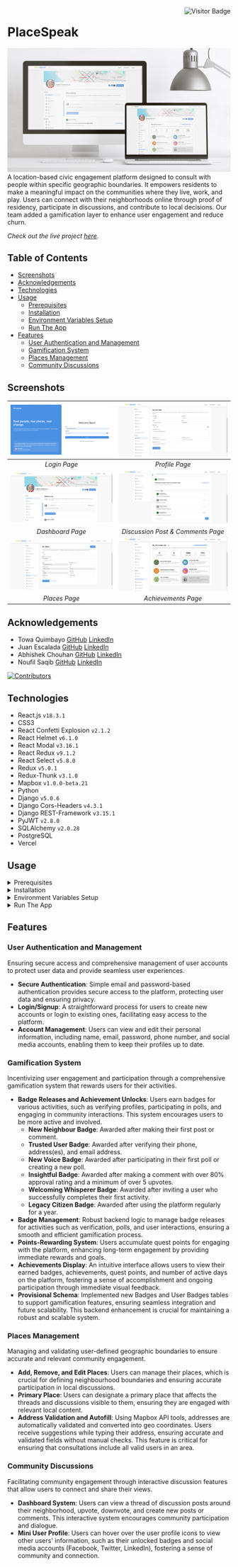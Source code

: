 <img align="right" alt="Visitor Badge" src="https://visitor-badge.laobi.icu/badge?page_id=towaquimbayo.PlaceSpeak">

# PlaceSpeak

![PlaceSpeak Thumbnail](screenshots/placespeak-thumbnail.jpg)
A location-based civic engagement platform designed to consult with people within specific geographic boundaries. It empowers residents to make a meaningful impact on the communities where they live, work, and play. Users can connect with their neighborhoods online through proof of residency, participate in discussions, and contribute to local decisions. Our team added a gamification layer to enhance user engagement and reduce churn.

_Check out the live project [_here_](https://placespeak.towaquimbayo.com/)._

## Table of Contents

* [Screenshots](#screenshots)
* [Acknowledgements](#acknowledgements)
* [Technologies](#technologies)
* [Usage](#usage)
  * [Prerequisites](#prerequisites)
  * [Installation](#installation)
  * [Environment Variables Setup](#environment-variables-setup)
  * [Run The App](#run-the-app)
* [Features](#features)
  * [User Authentication and Management](#user-authentication-and-management)
  * [Gamification System](#gamification-system)
  * [Places Management](#places-management)
  * [Community Discussions](#community-discussions)

## Screenshots

| ![Login Page](screenshots/login.png) | ![Profile Page](screenshots/profile.png) |
|:--:|:--:|
| _Login Page_ | _Profile Page_ |
| ![Dashboard Page](screenshots/dashboard.png) | ![Disucussion Post & Comments](screenshots/discussion-posts-comments.png) |
| _Dashboard Page_ | _Discussion Post & Comments Page_ |
| ![Places Page](screenshots/places.png) | ![Achievements Page](screenshots/achievements.png) |
| _Places Page_ | _Achievements Page_ |

## Acknowledgements

* Towa Quimbayo [GitHub](https://github.com/towaquimbayo) [LinkedIn](https://www.linkedin.com/in/towa-quimbayo/)
* Juan Escalada [GitHub](https://github.com/jescalada) [LinkedIn](https://www.linkedin.com/in/jescalada/)
* Abhishek Chouhan [GitHub](https://github.com/abhishekchouhannk) [LinkedIn](https://www.linkedin.com/in/abhishekchouhannk)
* Noufil Saqib [GitHub](https://github.com/noufilsaqib) [LinkedIn](https://www.linkedin.com/in/muhammad-noufil-saqib/)

[![Contributors](https://contrib.rocks/image?repo=towaquimbayo/PlaceSpeak)](https://github.com/towaquimbayo/PlaceSpeak/graphs/contributors)

## Technologies

* React.js `v18.3.1`
* CSS3
* React Confetti Explosion `v2.1.2`
* React Helmet `v6.1.0`
* React Modal `v3.16.1`
* React Redux `v9.1.2`
* React Select `v5.8.0`
* Redux `v5.0.1`
* Redux-Thunk `v3.1.0`
* Mapbox `v1.0.0-beta.21`
* Python
* Django `v5.0.6`
* Django Cors-Headers `v4.3.1`
* Django REST-Framework `v3.15.1`
* PyJWT `v2.8.0`
* SQLAlchemy `v2.0.28`
* PostgreSQL
* Vercel

## Usage

<details>
  <summary>Prerequisites</summary>

### Prerequisites

* [VSCode](https://code.visualstudio.com/download/)
* [Git](https://git-scm.com/downloads/)
* [Node.js](https://nodejs.org/en/download/)
* [Python 3.1](https://www.python.org/downloads/)

</details>

<details>
  <summary>Installation</summary>

### Installation

1. Install the latest npm package version.

  ```sh
  npm install npm@latest -g
  ```

2. Clone the repository to your local machine.

  ```sh
  git clone https://github.com/towaquimbayo/PlaceSpeak.git
  ```

3. Installing required dependencies requires Node, npm, and Python.

  Change the directory to Frontend and install dependencies:

  ```sh
  cd frontend
  npm install
  ```

  Change the directory to Backend and install python modules:

  ```sh
  cd backend
  pip install -r requirements.txt
  ```

</details>

<details>
  <summary>Environment Variables Setup</summary>

### Environment Variables Setup

For the project to run correctly, environment variables are required for both the frontend and backend directories. Rename the `.env.example` to `.env`.

#### Frontend (React.js)

Sign up for a free Mapbox account and create an access token by following the documentation at <https://docs.mapbox.com/help/getting-started/access-tokens/>.

#### Backend (Python Django)

Sign up for a free Vercel account and create a new Postgres database and fill in your database credentials by following the documentation at <https://vercel.com/docs/storage/vercel-postgres/quickstart>.

</details>

<details>
  <summary>Run The App</summary>

### Run The App

In order to run the application, you would need the client (frontend) and server (backend) running concurrently in different terminal sessions.

#### Client-Side Usage (Frontend) on PORT: 3000

Change the directory to the client (`frontend`) and execute `npm start` to run locally in development mode or production mode. For production, make sure to build the app to the `build` folder by executing `npm run build` as this would correctly bundle React in production mode and optimize the build for the best performance.

```sh
cd frontend
npm start
```

#### Server-Side Usage (Backend) on PORT: 8000

Change the directory to the server (`backend`) and execute `python manage.py runserver` to run locally in development mode. For production, make sure to configure your Vercel and hosting configuration details in the `Config` folder and `Vercel.json`.

```sh
cd backend
python manage.py migrate // if necessary
python manage.py runserver
```

</details>

## Features

### User Authentication and Management

Ensuring secure access and comprehensive management of user accounts to protect user data and provide seamless user experiences.

* __Secure Authentication__: Simple email and password-based authentication provides secure access to the platform, protecting user data and ensuring privacy.
* __Login/Signup__: A straightforward process for users to create new accounts or login to existing ones, facilitating easy access to the platform.
* __Account Management__: Users can view and edit their personal information, including name, email, password, phone number, and social media accounts, enabling them to keep their profiles up to date.

### Gamification System

Incentivizing user engagement and participation through a comprehensive gamification system that rewards users for their activities.

* __Badge Releases and Achievement Unlocks__: Users earn badges for various activities, such as verifying profiles, participating in polls, and engaging in community interactions. This system encourages users to be more active and involved.
  * __New Neighbour Badge__: Awarded after making their first post or comment.
  * __Trusted User Badge__: Awarded after verifying their phone, address(es), and email address.
  * __New Voice Badge__: Awarded after participating in their first poll or creating a new poll.
  * __Insightful Badge__: Awarded after making a comment with over 80% approval rating and a minimum of over 5 upvotes.
  * __Welcoming Whisperer Badge__: Awarded after inviting a user who successfully completes their first activity.
  * __Legacy Citizen Badge__: Awarded after using the platform regularly for a year.
* __Badge Management__: Robust backend logic to manage badge releases for activities such as verification, polls, and user interactions, ensuring a smooth and efficient gamification process.
* __Points-Rewarding System__: Users accumulate quest points for engaging with the platform, enhancing long-term engagement by providing immediate rewards and goals.
* __Achievements Display__: An intuitive interface allows users to view their earned badges, achievements, quest points, and number of active days on the platform, fostering a sense of accomplishment and ongoing participation through immediate visual feedback.
* __Provisional Schema__: Implemented new Badges and User Badges tables to support gamification features, ensuring seamless integration and future scalability. This backend enhancement is crucial for maintaining a robust and scalable system.

### Places Management

Managing and validating user-defined geographic boundaries to ensure accurate and relevant community engagement.

* __Add, Remove, and Edit Places__: Users can manage their places, which is crucial for defining neighbourhood boundaries and ensuring accurate participation in local discussions.
* __Primary Place__: Users can designate a primary place that affects the threads and discussions visible to them, ensuring they are engaged with relevant local content.
* __Address Validation and Autofill__: Using Mapbox API tools, addresses are automatically validated and converted into geo coordinates. Users receive suggestions while typing their address, ensuring accurate and validated fields without manual checks. This feature is critical for ensuring that consultations include all valid users in an area.

### Community Discussions

Facilitating community engagement through interactive discussion features that allow users to connect and share their views.

* __Dashboard System__: Users can view a thread of discussion posts around their neighborhood, upvote, downvote, and create new posts or comments. This interactive system encourages community participation and dialogue.
* __Mini User Profile__: Users can hover over the user profile icons to view other users' information, such as their unlocked badges and social media accounts (Facebook, Twitter, LinkedIn), fostering a sense of community and connection.
